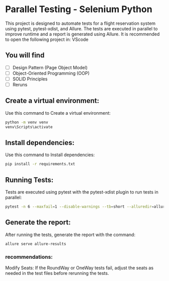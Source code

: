 # Parallel Testing - Selenium Python
This project is designed to automate tests for a flight reservation system using pytest, pytest-xdist, and Allure. The tests are executed in parallel to improve runtime and a report is generated using Allure.
It is recommended to open the following project in: VScode

## You will find
- [ ] Design Pattern (Page Object Model)
- [ ] Object-Oriented Programming (OOP)
- [ ] SOLID Principles
- [ ] Reruns

## Create a virtual environment:
Use this command to Create a virtual environment:

```bash
python -m venv venv
venv\Scripts\activate
```

## Install dependencies:
Use this command to Install dependencies:

```bash
pip install -r requirements.txt
```
    
## Running Tests:
Tests are executed using pytest with the pytest-xdist plugin to run tests in parallel:

```bash
pytest -n 6 --maxfail=1 --disable-warnings --tb=short --alluredir=allure-results
```

## Generate the report:
After running the tests, generate the report with the command:

```bash
allure serve allure-results
```

### recommendations:
Modify Seats: If the RoundWay or OneWay tests fail, adjust the seats as needed in the test files before rerunning the tests.